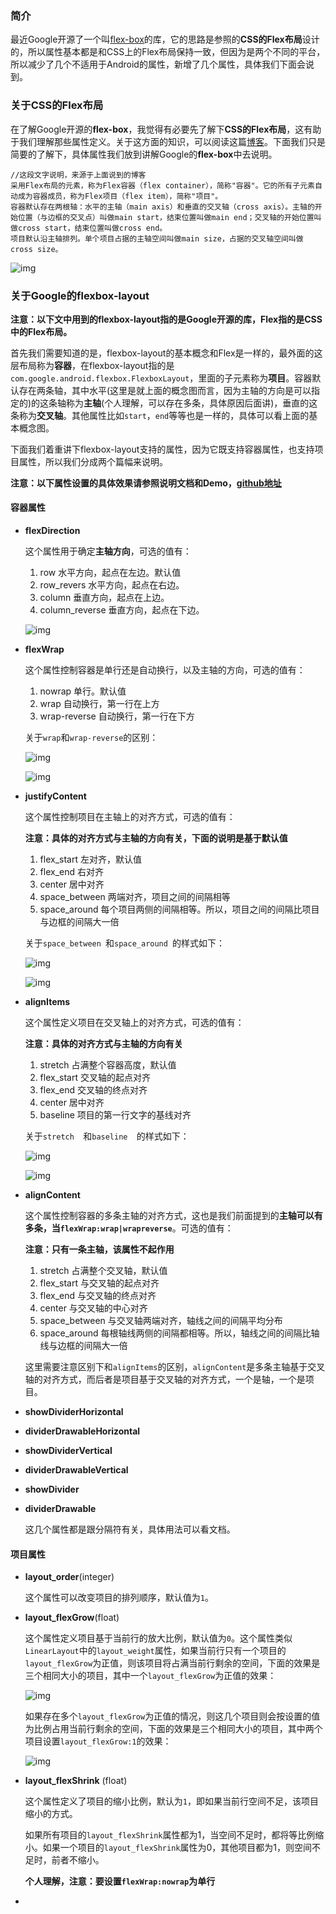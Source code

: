 ### 简介

最近Google开源了一个叫[flex-box](https://github.com/google/flexbox-layout)的库，它的思路是参照的**CSS的Flex布局**设计的，所以属性基本都是和CSS上的Flex布局保持一致，但因为是两个不同的平台，所以减少了几个不适用于Android的属性，新增了几个属性，具体我们下面会说到。

### 关于CSS的Flex布局

在了解Google开源的**flex-box**，我觉得有必要先了解下**CSS的Flex布局**，这有助于我们理解那些属性定义。关于这方面的知识，可以阅读这篇[博客](http://www.ruanyifeng.com/blog/2015/07/flex-grammar.html)。下面我们只是简要的了解下，具体属性我们放到讲解Google的**flex-box**中去说明。

```
//这段文字说明，来源于上面说到的博客
采用Flex布局的元素，称为Flex容器（flex container），简称"容器"。它的所有子元素自动成为容器成员，称为Flex项目（flex item），简称"项目"。
容器默认存在两根轴：水平的主轴（main axis）和垂直的交叉轴（cross axis）。主轴的开始位置（与边框的交叉点）叫做main start，结束位置叫做main end；交叉轴的开始位置叫做cross start，结束位置叫做cross end。
项目默认沿主轴排列。单个项目占据的主轴空间叫做main size，占据的交叉轴空间叫做cross size。
```

![img](http://www.ruanyifeng.com/blogimg/asset/2015/bg2015071004.png)

### 关于Google的flexbox-layout

**注意：以下文中用到的flexbox-layout指的是Google开源的库，Flex指的是CSS中的Flex布局。**

首先我们需要知道的是，flexbox-layout的基本概念和Flex是一样的，最外面的这层布局称为**容器**，在flexbox-layout指的是`com.google.android.flexbox.FlexboxLayout`，里面的子元素称为**项目**。容器默认存在两条轴，其中水平(这里是就上面的概念图而言，因为主轴的方向是可以指定的)的这条轴称为**主轴**(个人理解，可以存在多条，具体原因后面讲)，垂直的这条称为**交叉轴**。其他属性比如`start`，`end`等等也是一样的，具体可以看上面的基本概念图。

下面我们着重讲下flexbox-layout支持的属性，因为它既支持容器属性，也支持项目属性，所以我们分成两个篇幅来说明。

**注意：以下属性设置的具体效果请参照说明文档和Demo，[github地址](https://github.com/google/flexbox-layout)**

#### 容器属性

* **flexDirection**

  这个属性用于确定**主轴方向**，可选的值有：

  1. row 水平方向，起点在左边。默认值
  2. row_revers 水平方向，起点在右边。
  3. column 垂直方向，起点在上边。
  4. column_reverse 垂直方向，起点在下边。

  ![img](http://www.ruanyifeng.com/blogimg/asset/2015/bg2015071005.png)

* **flexWrap**

  这个属性控制容器是单行还是自动换行，以及主轴的方向，可选的值有：

  1. nowrap 单行。默认值
  2. wrap 自动换行，第一行在上方
  3. wrap-reverse 自动换行，第一行在下方

  关于`wrap`和`wrap-reverse`的区别：

  ![img](http://www.ruanyifeng.com/blogimg/asset/2015/bg2015071008.jpg)

  ![img](http://www.ruanyifeng.com/blogimg/asset/2015/bg2015071009.jpg)

* **justifyContent**

  这个属性控制项目在主轴上的对齐方式，可选的值有：

  **注意：具体的对齐方式与主轴的方向有关，下面的说明是基于默认值**

  1. flex_start 左对齐，默认值
  2. flex_end 右对齐
  3. center 居中对齐
  4. space_between 两端对齐，项目之间的间隔相等
  5. space_around  每个项目两侧的间隔相等。所以，项目之间的间隔比项目与边框的间隔大一倍

  关于`space_between `和`space_around `的样式如下：

  ![img](https://github.com/LinXiaoTao/notes/blob/master/blog/img/flexbox-layout_space_between.png)

  ![img](https://github.com/LinXiaoTao/notes/blob/master/blog/img/flexbox-layout_space_around.png)

* **alignItems**

  这个属性定义项目在交叉轴上的对齐方式，可选的值有：

  **注意：具体的对齐方式与主轴的方向有关**

  1. stretch 占满整个容器高度，默认值
  2. flex_start 交叉轴的起点对齐
  3. flex_end 交叉轴的终点对齐
  4. center 居中对齐
  5. baseline 项目的第一行文字的基线对齐

  关于`stretch  `和`baseline  `的样式如下：

  ![img](https://github.com/LinXiaoTao/notes/blob/master/blog/img/flexbox-layout_stretch.png)

  ![img](https://github.com/LinXiaoTao/notes/blob/master/blog/img/flexbox-layout_baseline.png)

* **alignContent**

  这个属性控制容器的多条主轴的对齐方式，这也是我们前面提到的**主轴可以有多条，当`flexWrap:wrap|wrapreverse`**。可选的值有：

  **注意：只有一条主轴，该属性不起作用**

  1. stretch 占满整个交叉轴，默认值
  2. flex_start 与交叉轴的起点对齐
  3. flex_end 与交叉轴的终点对齐
  4. center 与交叉轴的中心对齐
  5. space_between 与交叉轴两端对齐，轴线之间的间隔平均分布
  6. space_around 每根轴线两侧的间隔都相等。所以，轴线之间的间隔比轴线与边框的间隔大一倍

  这里需要注意区别下和`alignItems`的区别，`alignContent`是多条主轴基于交叉轴的对齐方式，而后者是项目基于交叉轴的对齐方式，一个是轴，一个是项目。

* **showDividerHorizontal**

* **dividerDrawableHorizontal**

* **showDividerVertical**

* **dividerDrawableVertical**

* **showDivider**

* **dividerDrawable** 

  这几个属性都是跟分隔符有关，具体用法可以看文档。

#### 项目属性

* **layout_order**(integer)

  这个属性可以改变项目的排列顺序，默认值为`1`。

* **layout_flexGrow**(float)

  这个属性定义项目基于当前行的放大比例，默认值为`0`。这个属性类似`LinearLayout`中的`layout_weight`属性，如果当前行只有一个项目的`layout_flexGrow`为正值，则该项目将占满当前行剩余的空间，下面的效果是三个相同大小的项目，其中一个`layout_flexGrow`为正值的效果：

  ![img](https://github.com/LinXiaoTao/notes/blob/master/blog/img/flexbox-layout_layout_flexGrow1.png)

  如果存在多个`layout_flexGrow`为正值的情况，则这几个项目则会按设置的值为比例占用当前行剩余的空间，下面的效果是三个相同大小的项目，其中两个项目设置`layout_flexGrow:1`的效果：

  ![img](https://github.com/LinXiaoTao/notes/blob/master/blog/img/flexbox-layout_layout_flexGrow2.png)

* **layout_flexShrink** (float)

  这个属性定义了项目的缩小比例，默认为`1`，即如果当前行空间不足，该项目缩小的方式。

  如果所有项目的`layout_flexShrink`属性都为1，当空间不足时，都将等比例缩小。如果一个项目的`layout_flexShrink`属性为0，其他项目都为1，则空间不足时，前者不缩小。

  **个人理解，注意：要设置`flexWrap:nowrap`为单行**

* ​

  ​